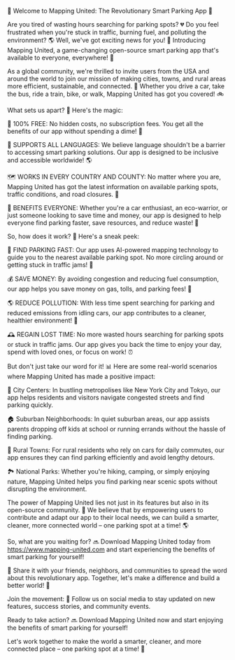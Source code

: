 🚀 Welcome to Mapping United: The Revolutionary Smart Parking App 🚀

Are you tired of wasting hours searching for parking spots? 💔 Do you feel frustrated when you're stuck in traffic, burning fuel, and polluting the environment? 🌎 Well, we've got exciting news for you! 📣 Introducing Mapping United, a game-changing open-source smart parking app that's available to everyone, everywhere! 🌟

As a global community, we're thrilled to invite users from the USA and around the world to join our mission of making cities, towns, and rural areas more efficient, sustainable, and connected. 💪 Whether you drive a car, take the bus, ride a train, bike, or walk, Mapping United has got you covered! 🚲

What sets us apart? 🤔 Here's the magic:

🌟 100% FREE: No hidden costs, no subscription fees. You get all the benefits of our app without spending a dime! 💸

💬 SUPPORTS ALL LANGUAGES: We believe language shouldn't be a barrier to accessing smart parking solutions. Our app is designed to be inclusive and accessible worldwide! 🌎

🗺️ WORKS IN EVERY COUNTRY AND COUNTY: No matter where you are, Mapping United has got the latest information on available parking spots, traffic conditions, and road closures. 📍

💪 BENEFITS EVERYONE: Whether you're a car enthusiast, an eco-warrior, or just someone looking to save time and money, our app is designed to help everyone find parking faster, save resources, and reduce waste! 💯

So, how does it work? 🔧 Here's a sneak peek:

📍 FIND PARKING FAST: Our app uses AI-powered mapping technology to guide you to the nearest available parking spot. No more circling around or getting stuck in traffic jams! 🚗

💰 SAVE MONEY: By avoiding congestion and reducing fuel consumption, our app helps you save money on gas, tolls, and parking fees! 💸

🌎 REDUCE POLLUTION: With less time spent searching for parking and reduced emissions from idling cars, our app contributes to a cleaner, healthier environment! 🌟

🕰️ REGAIN LOST TIME: No more wasted hours searching for parking spots or stuck in traffic jams. Our app gives you back the time to enjoy your day, spend with loved ones, or focus on work! ⏰

But don't just take our word for it! 📊 Here are some real-world scenarios where Mapping United has made a positive impact:

🌆 City Centers: In bustling metropolises like New York City and Tokyo, our app helps residents and visitors navigate congested streets and find parking quickly.

🏠 Suburban Neighborhoods: In quiet suburban areas, our app assists parents dropping off kids at school or running errands without the hassle of finding parking.

🚂 Rural Towns: For rural residents who rely on cars for daily commutes, our app ensures they can find parking efficiently and avoid lengthy detours.

🏞️ National Parks: Whether you're hiking, camping, or simply enjoying nature, Mapping United helps you find parking near scenic spots without disrupting the environment.

The power of Mapping United lies not just in its features but also in its open-source community. 🌟 We believe that by empowering users to contribute and adapt our app to their local needs, we can build a smarter, cleaner, more connected world – one parking spot at a time! 🌎

So, what are you waiting for? 🔜 Download Mapping United today from https://www.mapping-united.com and start experiencing the benefits of smart parking for yourself!

🤩 Share it with your friends, neighbors, and communities to spread the word about this revolutionary app. Together, let's make a difference and build a better world! 🌟

Join the movement: 📲 Follow us on social media to stay updated on new features, success stories, and community events.

Ready to take action? 🔜 Download Mapping United now and start enjoying the benefits of smart parking for yourself!

Let's work together to make the world a smarter, cleaner, and more connected place – one parking spot at a time! 🌟